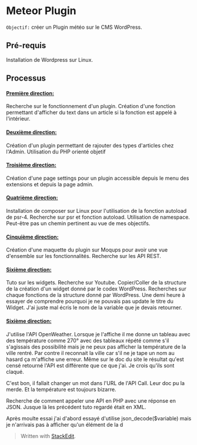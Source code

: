
<h1>Meteor Plugin</h1>

`Objectif:` créer un Plugin météo sur le CMS WordPress.

<h2>Pré-requis</h2>
Installation de Wordpress sur Linux.

<h2>Processus</h2>

<h4><u>Première direction:</u></h4>
Recherche sur le fonctionnement d'un plugin. Création d'une fonction 					permettant d'afficher du text dans un article si la fonction est appelé à l'intérieur.

<h4><u>Deuxième direction:</u></h4>
Création d'un plugin permettant de rajouter des types d'articles chez l'Admin.
Utilisation du PHP orienté objetif

<h4><u>Troisième direction:</u></h4>
Création d'une page settings pour un plugin accessible depuis le menu des extensions et depuis la page admin.

<h4><u>Quatrième direction:</u></h4>
Installation de composer sur Linux pour l'utilisation de la fonction autoload de psr-4.
Recherche sur psr et fonction autoload.
Utilisation de namespace.
Peut-être pas un chemin pertinent au vue de mes objectifs.

<h4><u>Cinquième direction:</u></h4>
Création d'une maquette du plugin sur Moqups pour avoir une vue d'ensemble sur les fonctionnalités.
Recherche sur les API REST.

<h4><u>Sixième direction:</u></h4>
Tuto sur les widgets. Recherche sur Youtube. Copier/Coller de la structure de la création d'un widget donné par le codex WordPress.
Recherches sur chaque fonctions de la structure donné par WordPress.
Une demi heure à essayer de comprendre pourquoi je ne pouvais pas update le titre du Widget. J'ai juste mal écris le nom de la variable que je devais retourner.

<h4><u>Sixième direction:</u></h4>
J'utilise l'API OpenWeather. Lorsque je l'affiche il me donne un tableau avec des température comme 270° avec des tableaux répété comme s'il s'agissais des possibilité mais je ne peux pas afficher la température de la ville rentré.
Par contre il reconnait la ville car s'il ne je tape un nom au hasard ça m'affiche une erreur.
Même sur le doc du site le résultat qu'est censé retourné l'API est différente que ce que j'ai. Je crois qu'ils sont claqué.

C'est bon, il fallait changer un mot dans l'URL de l'API Call. Leur doc pu la merde. Et la température est toujours bizarre.

Recherche de comment appeler une API en PHP avec une réponse en JSON. Jusque là les précédent tuto regardé était en XML.

Après moulte essai j'ai d'abord essayé d'utilise json_decode($variable) mais je n'arrivais pas à afficher qu'un élément de la d

> Written with [StackEdit](https://stackedit.io/).
<!--stackedit_data:
eyJoaXN0b3J5IjpbNDE0NTg1MDU0LC02MTAyODQwMzAsMTQ1OD
g2MjUzOSwtNzU5NDM1MjQ5LC0xNDM2NDg4MzIsLTExNTUyODg4
OSwtMjAyODUwNTA1NSwtNDcyNzc4MTM0LDExNTU0MTIwODEsLT
M2ODA3MjY4NiwtMTI5ODg3ODg4OCwtMzI2MzMwMzgwLC01NjQ5
MjE3MDksLTEzNDM4MzcxODQsNzg1OTk1Mzg3LDI5MjQxNDk5Ni
wtMTIzOTIyMzY5XX0=
-->